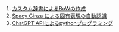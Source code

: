 1. [カスタム辞書によるBoWの作成](customDic.md)  
2. [Spacy Ginza による固有表現の自動認識](spacy.mdspany.md)
3. [ChatGPT APIによるpythonプログラミング](chatGPT_API.md)  
   